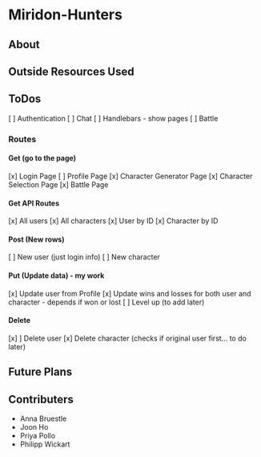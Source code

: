 # Miridon-Hunters

## About

## Outside Resources Used

## ToDos

[ ] Authentication
[ ] Chat
[ ] Handlebars - show pages
[ ] Battle

### Routes
#### Get (go to the page)
[x] Login Page
[ ] Profile Page
[x] Character Generator Page
[x] Character Selection Page
[x] Battle Page
#### Get API Routes
[x] All users
[x] All characters
[x] User by ID
[x] Character by ID
#### Post (New rows)
[ ] New user (just login info)
[ ] New character
#### Put (Update data) - my work
[x] Update user from Profile
[x] Update wins and losses for both user and character - depends if won or lost
[ ] Level up (to add later)
#### Delete
[x] ] Delete user
[x] Delete character (checks if original user first... to do later)

## Future Plans


## Contributers
* Anna Bruestle
* Joon Ho
* Priya Pollo
* Philipp Wickart